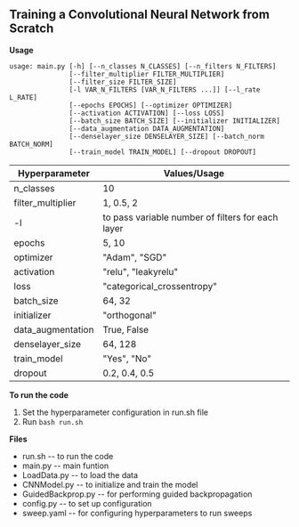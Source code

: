 <h2>Training a Convolutional Neural Network from Scratch</h2>


**Usage**

```
usage: main.py [-h] [--n_classes N_CLASSES] [--n_filters N_FILTERS]
               [--filter_multiplier FILTER_MULTIPLIER]
               [--filter_size FILTER_SIZE]
               [-l VAR_N_FILTERS [VAR_N_FILTERS ...]] [--l_rate L_RATE]
               [--epochs EPOCHS] [--optimizer OPTIMIZER]
               [--activation ACTIVATION] [--loss LOSS]
               [--batch_size BATCH_SIZE] [--initializer INITIALIZER]
               [--data_augmentation DATA_AUGMENTATION]
               [--denselayer_size DENSELAYER_SIZE] [--batch_norm BATCH_NORM]
               [--train_model TRAIN_MODEL] [--dropout DROPOUT]

```

Hyperparameter | Values/Usage
-------------------- | --------------------
n_classes | 10
filter_multiplier | 1, 0.5, 2
-l | to pass variable number of filters for each layer
epochs | 5, 10
optimizer | "Adam", "SGD"
activation | "relu", "leakyrelu"
loss | "categorical_crossentropy"
batch_size | 64, 32
initializer | "orthogonal"
data_augmentation | True, False
denselayer_size | 64, 128
train_model | "Yes", "No"
dropout | 0.2, 0.4, 0.5


**To run the code**

1. Set the hyperparameter configuration in run.sh file
2. Run `bash run.sh`

**Files**

* run.sh -- to run the code
* main.py -- main funtion
* LoadData.py -- to load the data
* CNNModel.py -- to initialize and train the model
* GuidedBackprop.py -- for performing guided backpropagation
* config.py -- to set up configuration
* sweep.yaml -- for configuring hyperparameters to run sweeps
